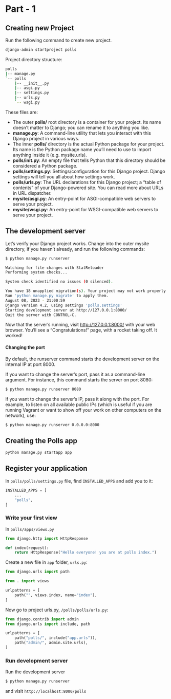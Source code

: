 # Part - 1


## Creating new Project

Run the following command to create new project.

```py
django-admin startproject polls
```

Project directory structure:

```bash
polls
|-- manage.py
`-- polls
    |-- __init__.py
    |-- asgi.py
    |-- settings.py
    |-- urls.py
    `-- wsgi.py
```

These files are:

- The outer **polls/** root directory is a container for your project. Its name doesn’t matter to Django; you can rename it to anything you like.
- **manage.py**: A command-line utility that lets you interact with this Django project in various ways.
- The inner **polls/** directory is the actual Python package for your project. Its name is the Python package name you’ll need to use to import anything inside it (e.g. mysite.urls).
- **polls/__init__.py**: An empty file that tells Python that this directory should be considered a Python package.
- **polls/settings.py**: Settings/configuration for this Django project. Django settings will tell you all about how settings work.
- **polls/urls.py**: The URL declarations for this Django project; a “table of contents” of your Django-powered site. You can read more about URLs in URL dispatcher.
- **mysite/asgi.py**: An entry-point for ASGI-compatible web servers to serve your project.
- **mysite/wsgi.py**: An entry-point for WSGI-compatible web servers to serve your project.


## The development server

Let’s verify your Django project works. Change into the outer mysite directory, if you haven’t already, and run the following commands:

```bash
$ python manage.py runserver
```

```bash
Watching for file changes with StatReloader
Performing system checks...

System check identified no issues (0 silenced).

You have 18 unapplied migration(s). Your project may not work properly until you apply the migrations for app(s): admin, auth, contenttypes, sessions.
Run 'python manage.py migrate' to apply them.
August 08, 2023 - 21:00:59
Django version 4.2, using settings 'polls.settings'
Starting development server at http://127.0.0.1:8000/
Quit the server with CONTROL-C.
```

Now that the server’s running, visit http://127.0.0.1:8000/ with your web browser. You’ll see a “Congratulations!” page, with a rocket taking off. It worked!

#### Changing the port 

By default, the runserver command starts the development server on the internal IP at port 8000.

If you want to change the server’s port, pass it as a command-line argument. For instance, this command starts the server on port 8080:

```bash
$ python manage.py runserver 8080
```

If you want to change the server’s IP, pass it along with the port. For example, to listen on all available public IPs (which is useful if you are running Vagrant or want to show off your work on other computers on the network), use:

```bash
$ python manage.py runserver 0.0.0.0:8000
```


## Creating the Polls app

```py
python manage.py startapp app
```

## Register your application

In `polls/polls/settings.py` file, find `INSTALLED_APPS` and add you to it:

```py
INSTALLED_APPS = [
    ...
    "polls",
]

```

### Write your first view

In `polls/apps/views.py`

```py
from django.http import HttpResponse

def index(request):
    return HttpResponse("Hello everyone! you are at polls index.")
```

Create a new file in `app` folder, `urls.py`:

```py
from django.urls import path

from . import views

urlpatterns = [
    path("", views.index, name="index"),
]
```

Now go to project urls.py, `/polls/polls/urls.py`:

```py
from django.contrib import admin
from django.urls import include, path

urlpatterns = [
    path("polls/", include("app.urls")),
    path("admin/", admin.site.urls),
]
```

### Run development server

Run the development server

```bash
$ python manage.py runserver
```

and visit `http://localhost:8000/polls`